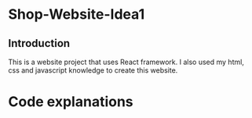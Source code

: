 # Shop-Website-Idea1

## Introduction

This is a website project that uses React framework. I also used my html, css and javascript knowledge to create this website.

# Code explanations

